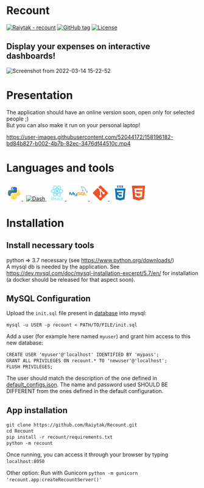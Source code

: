 # Recount
[![Raiytak - recount](https://img.shields.io/static/v1?label=Raiytak&message=recount&color=blueviolet&logo=github)](https://github.com/Raiytak/Recount "Go to GitHub repo")
[![GitHub tag](https://img.shields.io/github/v/tag/Raiytak/Recount?include_prereleases=&sort=semver&color=blue)](https://github.com/Raiytak/Recount/tree/v0.1)
[![License](https://img.shields.io/badge/License-MIT-brightgreen)](#license)

## Display your expenses on interactive dashboards!

![Screenshot from 2022-03-14 15-22-52](https://user-images.githubusercontent.com/52044172/158192160-43978b88-1006-40e4-8e1f-f11e18360bf8.png) 


# Presentation
The application should have an online version soon, open only for selected people ;) \
But you can also make it run on your personal laptop!


https://user-images.githubusercontent.com/52044172/158196182-bd84b827-b002-4b7b-82ec-3476df44510c.mp4



# Languages and tools
<div>
  <a href="https://www.python.org/">
    <img src="https://github.com/devicons/devicon/blob/master/icons/python/python-original.svg" title="Python" alt="Python" width="40" height="40"/>
  <a/>&nbsp;
  <a href="https://dash.plotly.com/">
    <img src="https://images.plot.ly/logo/new-branding/plotly-logomark.png" title="Dash" alt="Dash" width="40" height="40"/>
  <a/>&nbsp;
  <a href="https://reactjs.org/">
    <img src="https://github.com/devicons/devicon/blob/master/icons/react/react-original-wordmark.svg" title="React" alt="React" width="40"/>
  <a/>&nbsp;
  <a href="https://www.mysql.com/">
    <img src="https://github.com/devicons/devicon/blob/master/icons/mysql/mysql-original-wordmark.svg" title="MySQL"  alt="MySQL" width="50" height="50"/>
  <a/>&nbsp;
  <a href="https://git-scm.com/">
    <img src="https://github.com/devicons/devicon/blob/master/icons/git/git-original.svg" title="Git" alt="Git" width="40" height="40"/>
  <a/>&nbsp;  
  <img src="https://github.com/devicons/devicon/blob/master/icons/css3/css3-plain-wordmark.svg"  title="CSS3" alt="CSS" width="40" height="40"/>&nbsp;
  <img src="https://github.com/devicons/devicon/blob/master/icons/html5/html5-original.svg" title="HTML5" alt="HTML" width="40"/>
</div>

# Installation

## Install necessary tools
python => 3.7 necessary (see https://www.python.org/downloads/) \
A mysql db is needed by the application. See https://dev.mysql.com/doc/mysql-installation-excerpt/5.7/en/ for installation (a docker should be released for that aspect soon).

## MySQL Configuration
Upload the `init.sql` file present in [database](https://github.com/Raiytak/Recount/blob/master/database/init.sql) into mysql:
```
mysql -u USER -p recount < PATH/TO/FILE/init.sql
```
Add a user (for example here named `myuser`) and grant him access to this new database:
```
CREATE USER 'myuser'@'localhost' IDENTIFIED BY 'mypass';
GRANT ALL PRIVILEGES ON recount.* TO 'newuser'@'localhost';
FLUSH PRIVILEGES;
```
The user should match the description of the one defined in [default_configs.json](https://github.com/Raiytak/Recount/blob/sanity-cleaning-core/recount/config/default_configs.json).
The name and password used SHOULD BE DIFFERENT from the ones defined in the default configuration.


## App installation
```
git clone https://github.com/Raiytak/Recount.git
cd Recount
pip install -r recount/requirements.txt
python -m recount
```

Once running, you can access it through your browser by typing `localhost:8050`


Other option: Run with Gunicorn
`python -m gunicorn 'recount.app:createRecountServer()'`

